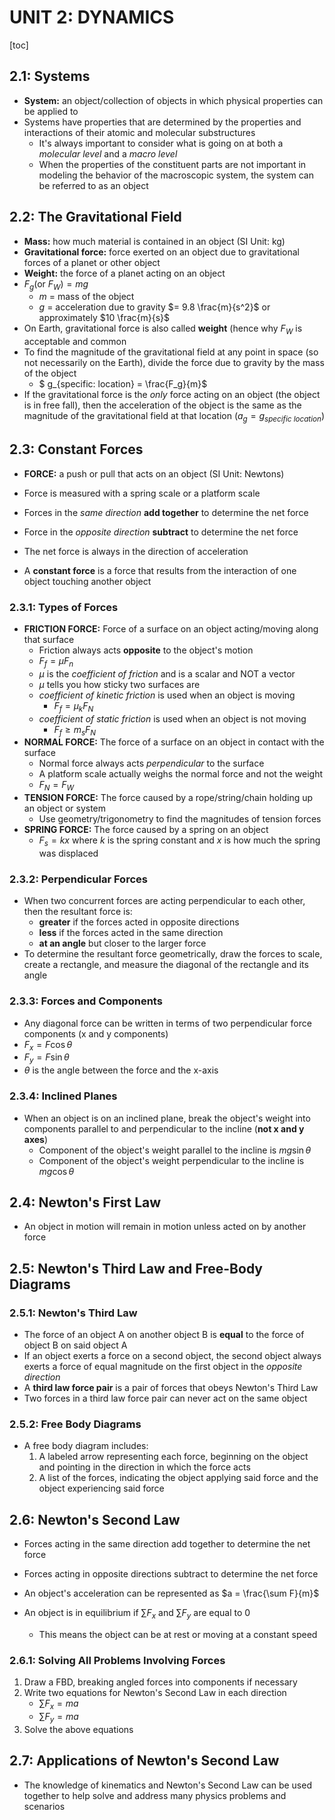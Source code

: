 # UNIT 2: DYNAMICS

[toc]



## 2.1: Systems

* **System:** an object/collection of objects in which physical properties can be applied to
* Systems have properties that are determined by the properties and interactions of their atomic and molecular substructures
  * It's always important to consider what is going on at both a *molecular level* and a *macro level*
  * When the properties of the constituent parts are not important in modeling the behavior of the macroscopic system, the system can be referred to as an object



## 2.2: The Gravitational Field

* **Mass:** how much material is contained in an object (SI Unit: kg)
* **Gravitational force:** force exerted on an object due to gravitational forces of a planet or other object
* **Weight:** the force of a planet acting on an object
* $F_g (\text{or } F_W) = mg$
  * $m$ = mass of the object
  * $g$ = acceleration due to gravity $= 9.8 \frac{m}{s^2}$ or approximately $10 \frac{m}{s}$
* On Earth, gravitational force is also called **weight** (hence why $F_W$ is acceptable and common
* To find the magnitude of the gravitational field at any point in space (so not necessarily on the Earth), divide the force due to gravity by the mass of the object
  * $ g_{specific\: location} = \frac{F_g}{m}$
* If the gravitational force is the *only* force acting on an object (the object is in free fall), then the acceleration of the object is the same as the magnitude of the gravitational field at that location ($a_g = g_{specific\:location}$)



## 2.3: Constant Forces

* **FORCE:** a push or pull that acts on an object (SI Unit: Newtons)
* Force is measured with a spring scale or a platform scale
* Forces in the *same direction* **add together** to determine the net force
* Force in the *opposite direction* **subtract** to determine the net force
* The net force is always in the direction of acceleration

* A **constant force** is a force that results from the interaction of one object touching another object



### 2.3.1: Types of Forces

* **FRICTION FORCE:** Force of a surface on an object acting/moving along that surface
  * Friction always acts **opposite** to the object's motion
  * $F_f = \mu F_n$
  * $\mu$ is the *coefficient of friction* and is a scalar and NOT a vector
  * $\mu$ tells you how sticky two surfaces are
  * *coefficient of kinetic friction* is used when an object is moving
    * $F_f = \mu_k F_N$
  * *coefficient of static friction* is used when an object is not moving
    * $F_f \ge m_sF_N$
* **NORMAL FORCE:** The force of a surface on an object in contact with the surface
  * Normal force always acts *perpendicular* to the surface
  * A platform scale actually weighs the normal force and not the weight
  * $F_N=F_W$
* **TENSION FORCE:** The force caused by a rope/string/chain holding up an object or system
  * Use geometry/trigonometry to find the magnitudes of tension forces
* **SPRING FORCE:** The force caused by a spring on an object
  * $F_s = kx$ where $k$ is the spring constant and $x$ is how much the spring was displaced



### 2.3.2: Perpendicular Forces

* When two concurrent forces are acting perpendicular to each other, then the resultant force is:
  * **greater** if the forces acted in opposite directions
  * **less** if the forces acted in the same direction
  * **at an angle** but closer to the larger force
* To determine the resultant force geometrically, draw the forces to scale, create a rectangle, and measure the diagonal of the rectangle and its angle



### 2.3.3: Forces and Components

* Any diagonal force can be written in terms of two perpendicular force components (x and y components)
* $F_x = F\cos\theta$
* $F_y = F\sin\theta$
* $\theta$ is the angle between the force and the x-axis



### 2.3.4: Inclined Planes

* When an object is on an inclined plane, break the object's weight into components parallel to and perpendicular to the incline (**not x and y axes**)
  * Component of the object's weight parallel to the incline is $mg\sin\theta$
  * Component of the object's weight perpendicular to the incline is $mg\cos\theta$



## 2.4: Newton's First Law

* An object in motion will remain in motion unless acted on by another force



## 2.5: Newton's Third Law and Free-Body Diagrams



### 2.5.1: Newton's Third Law

* The force of an object A on another object B is **equal** to the force of object B on said object A
* If an object exerts a force on  a second object, the second object always exerts a force of equal magnitude on the first object in the *opposite direction*
* A **third law force pair** is a pair of forces that obeys Newton's Third Law
* Two forces in a third law force pair can never act on the same object



### 2.5.2: Free Body Diagrams

* A free body diagram includes:
  1. A labeled arrow representing each force, beginning on the object and pointing in the direction in which the force acts
  2. A list of the forces, indicating the object applying said force and the object experiencing said force



## 2.6: Newton's Second Law

* Forces acting in the same direction add together to determine the net force
* Forces acting in opposite directions subtract to determine the net force

* An object's acceleration can be represented as $a = \frac{\sum F}{m}$
* An object is in equilibrium if $\sum F_x$ and $\sum F_y$ are equal to 0
  * This means the object can be at rest or moving at a constant speed



### 2.6.1: Solving All Problems Involving Forces

1. Draw a FBD, breaking angled forces into components if necessary
2. Write two equations for Newton's Second Law in each direction
   * $\sum F_x = ma$
   * $\sum F_y = ma$
3. Solve the above equations





## 2.7: Applications of Newton's Second Law

* The knowledge of kinematics and Newton's Second Law can be used together to help solve and address many physics problems and scenarios





